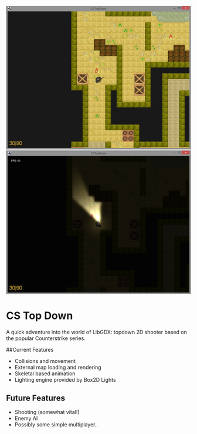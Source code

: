 ![](https://github.com/NickToony/cs-topdown/blob/master/screenshots/screenshot1.png)
![](https://github.com/NickToony/cs-topdown/blob/master/screenshots/screenshot2.png)

CS Top Down
=====================
A quick adventure into the world of LibGDX: topdown 2D shooter based on the popular Counterstrike series.

##Current Features
- Collisions and movement
- External map loading and rendering
- Skeletal based animation
- Lighting engine provided by Box2D Lights
## Future Features
- Shooting (somewhat vital!)
- Enemy AI
- Possibly some simple multiplayer..

